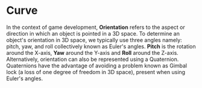 # Curve

In the context of game development, **Orientation** refers to the aspect or direction in which an object is pointed in a 3D space. To determine an object's orientation in 3D space, we typically use three angles namely: pitch, yaw, and roll collectively known as Euler's angles. **Pitch** is the rotation around the X-axis, **Yaw** around the Y-axis and **Roll** around the Z-axis. Alternatively, orientation can also be represented using a Quaternion. Quaternions have the advantage of avoiding a problem known as Gimbal lock (a loss of one degree of freedom in 3D space), present when using Euler's angles.